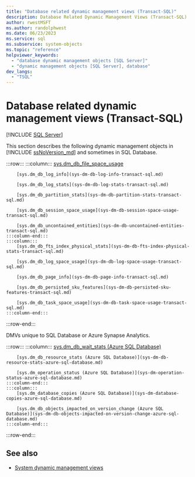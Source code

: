 ```yaml
---
title: "Database related dynamic management views (Transact-SQL)"
description: Database Related Dynamic Management Views (Transact-SQL)
author: rwestMSFT
ms.author: randolphwest
ms.date: 06/23/2023
ms.service: sql
ms.subservice: system-objects
ms.topic: "reference"
helpviewer_keywords:
  - "database dynamic management objects [SQL Server]"
  - "dynamic management objects [SQL Server], database"
dev_langs:
  - "TSQL"
---
```

# Database related dynamic management views (Transact-SQL)

[!INCLUDE [SQL Server](../../includes/applies-to-version/sqlserver.md)]

This section describes the following dynamic management objects in [!INCLUDE [ssNoVersion_md](../../includes/ssnoversion-md.md)] and sometimes in SQL Database.

:::row:::
    :::column:::
        [sys.dm_db_file_space_usage](sys-dm-db-file-space-usage-transact-sql.md)

        [sys.dm_db_log_info](sys-dm-db-log-info-transact-sql.md)

        [sys.dm_db_log_stats](sys-dm-db-log-stats-transact-sql.md)

        [sys.dm_db_partition_stats](sys-dm-db-partition-stats-transact-sql.md)

        [sys.dm_db_session_space_usage](sys-dm-db-session-space-usage-transact-sql.md)

        [sys.dm_db_uncontained_entities](sys-dm-db-uncontained-entities-transact-sql.md)
    :::column-end:::
    :::column:::
        [sys.dm_db_fts_index_physical_stats](sys-dm-db-fts-index-physical-stats-transact-sql.md)

        [sys.dm_db_log_space_usage](sys-dm-db-log-space-usage-transact-sql.md)

        [sys.dm_db_page_info](sys-dm-db-page-info-transact-sql.md)

        [sys.dm_db_persisted_sku_features](sys-dm-db-persisted-sku-features-transact-sql.md)

        [sys.dm_db_task_space_usage](sys-dm-db-task-space-usage-transact-sql.md)
    :::column-end:::
:::row-end:::

DMVs unique to SQL Database or Azure Synapse Analytics.

:::row:::
    :::column:::
        [sys.dm_db_wait_stats (Azure SQL Database)](sys-dm-db-wait-stats-azure-sql-database.md)

        [sys.dm_db_resource_stats (Azure SQL Database)](sys-dm-db-resource-stats-azure-sql-database.md)

        [sys.dm_operation_status (Azure SQL Database)](sys-dm-operation-status-azure-sql-database.md)
    :::column-end:::
    :::column:::
        [sys.dm_database_copies (Azure SQL Database)](sys-dm-database-copies-azure-sql-database.md)

        [sys.dm_db_objects_impacted_on_version_change (Azure SQL Database)](sys-dm-db-objects-impacted-on-version-change-azure-sql-database.md)
    :::column-end:::
:::row-end:::

## See also

- [System dynamic management views](system-dynamic-management-views.md)
